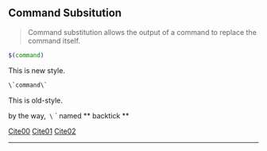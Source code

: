 ## Command Subsitution
> Command substitution allows the output of a command to replace the command itself.
```bash
$(command)
```
This is new style.

```bash
\`command\`
```
This is old-style.

by the way,` \` ` named ** backtick **

[Cite00](https://unix.stackexchange.com/questions/27428/what-does-backquote-backtick-mean-in-commands)
[Cite01](https://unix.stackexchange.com/questions/5778/whats-the-difference-between-stuff-and-stuff)
[Cite02](https://www.gnu.org/software/bash/manual/html_node/Command-Substitution.html)

---
